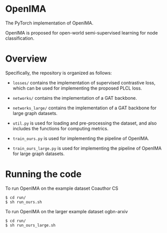 # OpenIMA
The PyTorch implementation of OpenIMA.

OpenIMA is proposed for open-world semi-supervised learning for node classification.

# Overview
Specifically, the repository is organized as follows:

* `losses/` contains the implementation of supervised contrastive loss, which can be used for implementing the proposed PLCL loss.

* `networks/` contains the implementation of a GAT backbone.

* `networks_large/` contains the implementation of a GAT backbone for large graph datasets.
 
* `util.py` is used for loading and pre-processing the dataset, and also includes the functions for computing metrics.

* `train_ours.py` is used for implementing the pipeline of OpenIMA.

* `train_ours_large.py` is used for implementing the pipeline of OpenIMA for large graph datasets.

# Running the code
To run OpenIMA on the example dataset Coauthor CS
```
$ cd run/
$ sh run_ours.sh
```

To run OpenIMA on the larger example dataset ogbn-arxiv
```
$ cd run/
$ sh run_ours_large.sh
```
